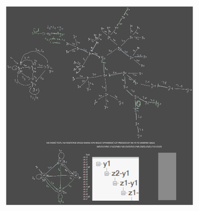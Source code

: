 ![](Notatki/Semestr%203/Logika%20układów%20cyfrowych/Labolatoria/Labolatoria%205/Drawing%202023-11-29%2009.33.36.excalidraw.svg)